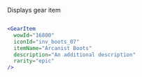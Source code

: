 Displays gear item

```jsx

<GearItem
  wowId="16800"
  iconId="inv_boots_07"
  itemName="Arcanist Boots"
  description="An additional description"
  rarity="epic"
/>
```
